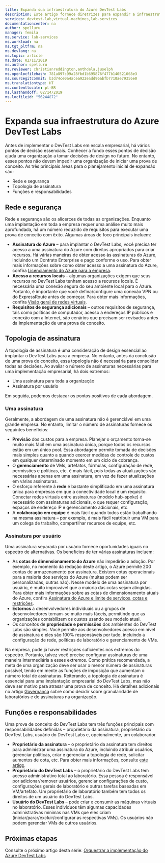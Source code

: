 ```yaml
---
title: Expanda sua infraestrutura do Azure DevTest Labs
description: Este artigo fornece diretrizes para expandir a infraestrutura do Azure DevTest Labs.
services: devtest-lab,virtual-machines,lab-services
documentationcenter: na
author: spelluru
manager: femila
ms.service: lab-services
ms.workload: na
ms.tgt_pltfrm: na
ms.devlang: na
ms.topic: article
ms.date: 02/11/2019
ms.author: spelluru
ms.reviewer: christianreddington,anthdela,juselph
ms.openlocfilehash: 781a897c99a28fbd1b695876f477b140521068e3
ms.sourcegitcommit: b3d74ce0a4acea922eadd96abfb7710ae79356e0
ms.translationtype: HT
ms.contentlocale: pt-BR
ms.lasthandoff: 02/14/2019
ms.locfileid: "56244872"
---
```

# <a name="scale-up-your-azure-devtest-labs-infrastructure"></a>Expanda sua infraestrutura do Azure DevTest Labs
Antes de implementar o DevTest Labs em escala empresarial, há vários pontos de decisão essenciais. Conhecer a fundo esses pontos de decisão ajuda uma organização a tomar decisões de design no futuro. No entanto, esses pontos não devem impedir uma organização de iniciar uma prova de conceito. As três principais áreas para o planejamento inicial de expansão são:

- Rede e segurança
- Topologia de assinatura
- Funções e responsabilidades

## <a name="networking-and-security"></a>Rede e segurança
Rede e segurança são os alicerces de todas as organizações. Enquanto uma implantação em toda a empresa requer uma análise muito mais aprofundada, há um número reduzido de requisitos para executar uma prova de conceito com êxito. Algumas áreas de foco principais incluem:

- **Assinatura do Azure** – para implantar o DevTest Labs, você precisa ter acesso a uma assinatura do Azure com direitos apropriados para criar recursos. Há várias maneiras de obter acesso às assinaturas do Azure, incluindo um Contrato Enterprise e pago conforme o uso. Para obter mais informações sobre como obter acesso a uma assinatura do Azure, confira [Licenciamento do Azure para a empresa](https://azure.microsoft.com/pricing/enterprise-agreement/).
- **Acesso a recursos locais** – algumas organizações exigem que seus recursos no DevTest Labs tenham acesso a recursos locais. É necessária uma conexão segura do seu ambiente local para o Azure. Portanto, é importante que você defina/configure uma conexão VPN ou do ExpressRoute antes de começar. Para obter mais informações, confira [Visão geral de redes virtuais](../virtual-network/virtual-networks-overview.md).
- **Requisitos de segurança adicionais** – outros requisitos de segurança, tais como políticas de computador, acesso a endereços IP públicos e conexão com a Internet, são cenários que precisam ser revisados antes da implementação de uma prova de conceito. 

## <a name="subscription-topology"></a>Topologia de assinatura
A topologia de assinatura é uma consideração de design essencial ao implantar o DevTest Labs para a empresa. No entanto, antes da conclusão de uma prova de conceito, essa topologia não é necessária para consolidar todas as decisões. Ao avaliar o número de assinaturas necessárias para uma implementação empresarial, há dois extremos: 

- Uma assinatura para toda a organização
- Assinatura por usuário

Em seguida, podemos destacar os pontos positivos de cada abordagem.

### <a name="one-subscription"></a>Uma assinatura
Geralmente, a abordagem de uma assinatura não é gerenciável em uma grande empresa. No entanto, limitar o número de assinaturas fornece os seguintes benefícios:

- **Previsão** dos custos para a empresa.  Planejar o orçamento torna-se muito mais fácil em uma assinatura única, porque todos os recursos estão em um único pool. Essa abordagem permite tomada de decisões mais simples quanto a quando exercer medidas de controle de custos em qualquer determinado momento em um ciclo de cobrança.
- O **gerenciamento** de VMs, artefatos, fórmulas, configuração de rede, permissões e políticas, etc. é mais fácil, pois todas as atualizações são necessárias apenas em uma assinatura, em vez de fazer atualizações em várias assinaturas.
- O esforço referente à **rede** é bastante simplificado em uma assinatura única para empresas em que a conectividade local é um requisito. Conectar redes virtuais entre assinaturas (modelo hub-spoke) é necessário com assinaturas adicionais, o que requer configuração, espaços de endereço IP e gerenciamento adicionais, etc.
- A **colaboração em equipe** é mais fácil quando todos estão trabalhando na mesma assinatura – por exemplo, é mais fácil reatribuir uma VM para um colega de trabalho, compartilhar recursos de equipe, etc.

### <a name="subscription-per-user"></a>Assinatura por usuário
Uma assinatura separada por usuário fornece oportunidades iguais no espectro de alternativas. Os benefícios de ter várias assinaturas incluem:

- As **cotas de dimensionamento do Azure** não impedirão a adoção. Por exemplo, no momento da redação deste artigo, o Azure permite 200 contas de armazenamento por assinatura. Existem cotas operacionais para a maioria dos serviços do Azure (muitas podem ser personalizadas, outras não). Nesse modelo de uma assinatura por usuário, é muito improvável que a maioria das cotas sejam atingidas. Para obter mais informações sobre as cotas de dimensionamento atuais do Azure, confira [Assinatura do Azure e limite de serviços, cotas e restrições](../azure-subscription-service-limits.md).
- **Estornos** a desenvolvedores individuais ou a grupos de desenvolvedores tornam-se muito mais fáceis, permitindo que as organizações contabilizem os custos usando seu modelo atual.
- Os conceitos de **propriedade e permissões** dos ambientes do DevTest Labs são simples. Você permite aos desenvolvedores acesso em nível de assinatura e eles são 100% responsáveis por tudo, incluindo a configuração de rede, políticas de laboratório e gerenciamento de VMs.

Na empresa, pode já haver restrições suficientes nos extremos do espectro. Portanto, talvez você precise configurar assinaturas de uma maneira intermediária a esses extremos. Como prática recomendada, a meta de uma organização deve ser usar o menor número de assinaturas possível, tendo em mente as funções de imposição que aumentam o número total de assinaturas. Reiterando, a topologia de assinatura é essencial para uma implantação empresarial do DevTest Labs, mas não deve ser motivo para atrasar uma prova de conceito. Há detalhes adicionais no artigo [Governança](devtest-lab-guidance-governance-policy-compliance.md) sobre como decidir sobre granularidade de laboratórios e de assinaturas na organização.

## <a name="roles-and-responsibilities"></a>Funções e responsabilidades
Uma prova de conceito do DevTest Labs tem três funções principais com responsabilidades definidas – proprietário da assinatura, proprietário do DevTest Labs, usuário do DevTest Labs e, opcionalmente, um colaborador.

- **Proprietário da assinatura** – o proprietário da assinatura tem direitos para administrar uma assinatura do Azure, incluindo atribuir usuários, gerenciar políticas, criar e gerenciar a topologia de rede, solicitar aumentos de cota, etc. Para obter mais informações, consulte [este artigo](../role-based-access-control/rbac-and-directory-admin-roles.md).
- **Proprietário do DevTest Labs** – o proprietário do DevTest Labs tem acesso administrativo total ao laboratório. Essa pessoa é responsável por adicionar/remover usuários, gerenciar configurações de custo, configurações gerais de laboratório e outras tarefas baseadas em VM/artefato. Um proprietário de laboratório também tem todos os direitos de um usuário do DevTest Labs.
- **Usuário do DevTest Labs** – pode criar e consumir as máquinas virtuais no laboratório. Esses indivíduos têm algumas capacidades administrativas mínimas nas VMs que eles criam (iniciar/parar/excluir/configurar as respectivas VMs). Os usuários não podem gerenciar VMs de outros usuários.

## <a name="next-steps"></a>Próximas etapas
Consulte o próximo artigo desta série: [Orquestrar a implementação do Azure DevTest Labs](devtest-lab-guidance-orchestrate-implementation.md)